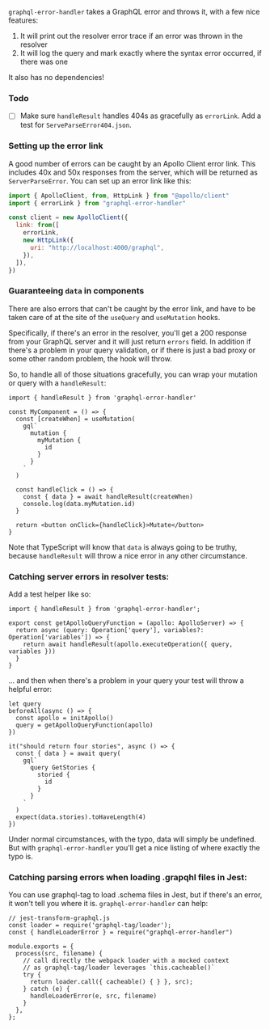 `graphql-error-handler` takes a GraphQL error and throws it, with a few nice features:

1. It will print out the resolver error trace if an error was thrown in the resolver
2. It will log the query and mark exactly where the syntax error occurred, if there was one

It also has no dependencies!

### Todo

- [ ] Make sure `handleResult` handles 404s as gracefully as `errorLink`. Add a test for
      `ServeParseError404.json`.

### Setting up the error link

A good number of errors can be caught by an Apollo Client error link. This includes 40x and 50x
responses from the server, which will be returned as `ServerParseError`. You can set up an error
link like this:

```js
import { ApolloClient, from, HttpLink } from "@apollo/client"
import { errorLink } from "graphql-error-handler"

const client = new ApolloClient({
  link: from([
    errorLink,
    new HttpLink({
      uri: "http://localhost:4000/graphql",
    }),
  ]),
})
```

### Guaranteeing `data` in components

There are also errors that can't be caught by the error link, and have to be taken care of at the
site of the `useQuery` and `useMutation` hooks.

Specifically, if there's an error in the resolver, you'll get a 200 response from your GraphQL
server and it will just return `errors` field. In addition if there's a problem in your query validation,
or if there is just a bad proxy or some other random problem, the hook will throw.

So, to handle all of those situations gracefully, you can wrap your mutation or query with a
`handleResult`:

```
import { handleResult } from 'graphql-error-handler'

const MyComponent = () => {
  const [createWhen] = useMutation(
    gql`
      mutation {
        myMutation {
          id
        }
      }
    `
  )

  const handleClick = () => {
    const { data } = await handleResult(createWhen)
    console.log(data.myMutation.id)
  }

  return <button onClick={handleClick}>Mutate</button>
}
```

Note that TypeScript will know that `data` is always going to be truthy, because `handleResult` will
throw a nice error in any other circumstance.

### Catching server errors in resolver tests:

Add a test helper like so:

```
import { handleResult } from 'graphql-error-handler';

export const getApolloQueryFunction = (apollo: ApolloServer) => {
  return async (query: Operation['query'], variables?: Operation['variables']) => {
    return await handleResult(apollo.executeOperation({ query, variables }))
  }
}
```

... and then when there's a problem in your query your test will throw a helpful error:

```
let query
beforeAll(async () => {
  const apollo = initApollo()
  query = getApolloQueryFunction(apollo)
})

it("should return four stories", async () => {
  const { data } = await query(
    gql`
      query GetStories {
        storied {
          id
        }
      }
    `
  )
  expect(data.stories).toHaveLength(4)
})
```

Under normal circumstances, with the typo, data will simply be undefined. But with
`graphql-error-handler` you'll get a nice listing of where exactly the typo is.

### Catching parsing errors when loading .grapqhl files in Jest:

You can use graphql-tag to load .schema files in Jest, but if there's an error,
it won't tell you where it is. `graphql-error-handler` can help:

```
// jest-transform-graphql.js
const loader = require('graphql-tag/loader');
const { handleLoaderError } = require("graphql-error-handler")

module.exports = {
  process(src, filename) {
    // call directly the webpack loader with a mocked context
    // as graphql-tag/loader leverages `this.cacheable()`
    try {
      return loader.call({ cacheable() { } }, src);
    } catch (e) {
      handleLoaderError(e, src, filename)
    }
  },
};
```
